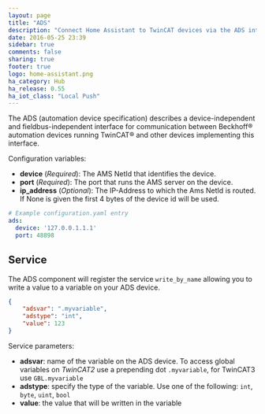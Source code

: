 ```yaml
---
layout: page
title: "ADS"
description: "Connect Home Assistant to TwinCAT devices via the ADS interface."
date: 2016-05-25 23:39
sidebar: true
comments: false
sharing: true
footer: true
logo: home-assistant.png
ha_category: Hub
ha_release: 0.55
ha_iot_class: "Local Push"
---
```


The ADS (automation device specification) describes a device-independent and
fieldbus-independent interface for communication between Beckhoff® automation
devices running TwinCAT® and other devices implementing this interface.

Configuration variables:

- **device** (*Required*): The AMS NetId that identifies the device.
- **port** (*Required*): The port that runs the AMS server on the device.
- **ip_address** (*Optional*): The IP-Address to which the Ams NetId is routed.
If None is given the first 4 bytes of the device id will be used.

```yaml
# Example configuration.yaml entry
ads:
  device: '127.0.0.1.1.1'
  port: 48898
```

## Service

The ADS component will register the service `write_by_name` allowing you to
write a value to a variable on your ADS device.

```json
{
    "adsvar": ".myvariable",
    "adstype": "int",
    "value": 123
}
```

Service parameters:

- **adsvar**: name of the variable on the ADS device. To access global variables
on *TwinCAT2* use a prepending dot `.myvariable`, for TwinCAT3 use
`GBL.myvariable`
- **adstype**: specify the type of the variable. Use one of the following:
`int`, `byte`, `uint`, `bool`
- **value**: the value that will be written in the variable

